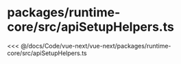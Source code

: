 # packages/runtime-core/src/apiSetupHelpers.ts

<<< @/docs/Code/vue-next/vue-next/packages/runtime-core/src/apiSetupHelpers.ts
